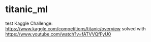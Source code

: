 # titanic_ml
test
Kaggle Challenge: https://www.kaggle.com/competitions/titanic/overview
solved with https://www.youtube.com/watch?v=fATVVQfFyU0
